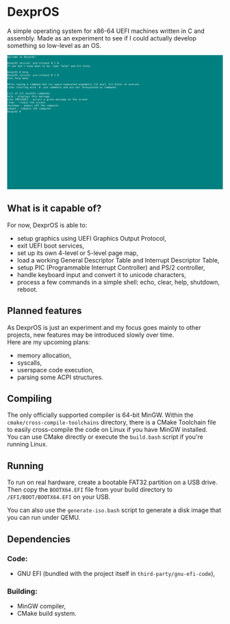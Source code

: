 # DexprOS

A simple operating system for x86-64 UEFI machines written in C and assembly. Made as an experiment to see if I could actually develop something so low-level as an OS.

![DexprOS running under QEMU](resources/screenshot-qemu.png "DexprOS running under QEMU")

## What is it capable of?

For now, DexprOS is able to:
- setup graphics using UEFI Graphics Output Protocol,
- exit UEFI boot services,
- set up its own 4-level or 5-level page map,
- load a working General Descriptor Table and Interrupt Descriptor Table,
- setup PIC (Programmable Interrupt Controller) and PS/2 controller,
- handle keyboard input and convert it to unicode characters,
- process a few commands in a simple shell: echo, clear, help, shutdown, reboot.

## Planned features

As DexprOS is just an experiment and my focus goes mainly to other projects, new features may be introduced slowly over time.  
Here are my upcoming plans:
- memory allocation,
- syscalls,
- userspace code execution,
- parsing some ACPI structures.

## Compiling

The only officially supported compiler is 64-bit MinGW. Within the `cmake/cross-compile-toolchains` directory, there is a CMake Toolchain file to easily cross-compile the code on Linux if you have MinGW installed.  
You can use CMake directly or execute the `build.bash` script if you're running Linux.

## Running

To run on real hardware, create a bootable FAT32 partition on a USB drive. Then copy the `BOOTX64.EFI` file from your build directory to `/EFI/BOOT/BOOTX64.EFI` on your USB.

You can also use the `generate-iso.bash` script to generate a disk image that you can run under QEMU.

## Dependencies

### Code:

- GNU EFI (bundled with the project itself in `third-party/gnu-efi-code`),

### Building:

- MinGW compiler,
- CMake build system.
